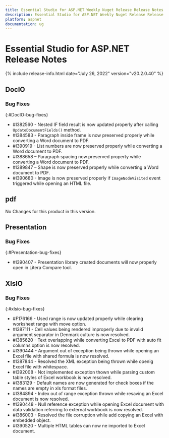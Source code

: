 ```yaml
---
title: Essential Studio for ASP.NET Weekly Nuget Release Release Notes  
description: Essential Studio for ASP.NET Weekly Nuget Release Release Notes  
platform: aspnet
documentation: ug
---
```


# Essential Studio for ASP.NET  Release Notes  

{% include release-info.html date="July 26, 2022"  version="v20.2.0.40" %} 





## DocIO

### Bug Fixes
{:#DocIO-bug-fixes}

* \#I382560 - Nested IF field result is now updated properly after calling `UpdateDocumentFields()` method.
* \#I384583 - Paragraph inside frame is now preserved properly while converting a Word document to PDF.
* \#I390919 - List numbers are now preserved properly while converting a Word document to PDF.
* \#I388658 – Paragraph spacing now preserved property while converting a Word document to PDF.
* \#I389847 – Shape is now preserved properly while converting a Word document to PDF.
* \#I390680 - Image is now preserved properly if `ImageNodeVisited` event triggered while opening an HTML file.
## pdf

No Changes for this product in this version.

[//]: # "Delete the contents of this file while new content is added."

## Presentation

### Bug Fixes
{:#Presentation-bug-fixes}

* \#I390407 - Presentation library created documents will now properly open in Litera Compare tool.
## XlsIO

### Bug Fixes
{:#xlsio-bug-fixes}

* \#F176166 - Used range is now updated properly while clearing worksheet range with move option. 
* \#I387111 - Cell values being rendered improperly due to invalid argument separator in Denmark culture is now resolved. 
* \#I385620 - Text overlapping while converting Excel to PDF with auto fit columns option is now resolved.
* \#I390444 - Argument out of exception being thrown while opening an Excel file with shared formula is now resolved.
* \#I387844 - Resolved the XML exception being thrown while openig Excel file with whitespace.
* \#I392008 - Not implemented exception thown while parsing custom table styles of Excel workbook is now resolved.
* \#I383129 - Default names are now generated for check boxes if the names are empty in xls format files.
* \#I384894 - Index out of range exception thrown while resaving an Excel document is now resolved.
* \#I390448 - Null reference exception while opening Excel document with data validation referring to external workbook is now resolved.
* \#I386003 - Resolved the file corruption while add copying an Excel with embedded object.
* \#I390520 - Multiple HTML tables can now ne imported to Excel document.

